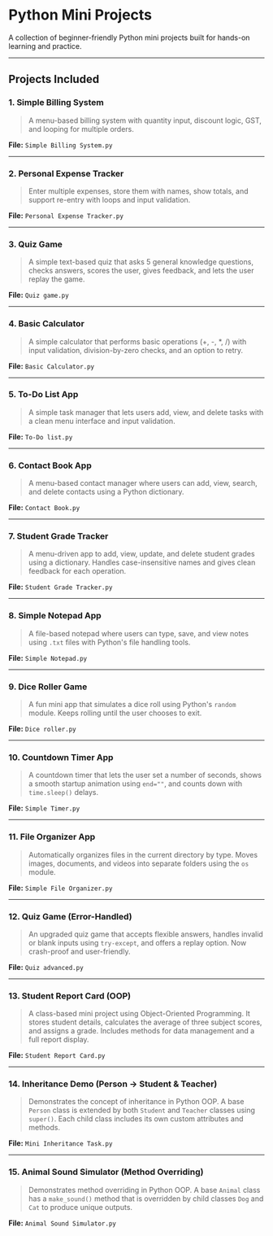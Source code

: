 # Python Mini Projects

A collection of beginner-friendly Python mini projects built for hands-on learning and practice.

---

## Projects Included

### 1. Simple Billing System
> A menu-based billing system with quantity input, discount logic, GST, and looping for multiple orders.

**File:** `Simple Billing System.py`

---

### 2. Personal Expense Tracker
> Enter multiple expenses, store them with names, show totals, and support re-entry with loops and input validation.

**File:** `Personal Expense Tracker.py`

---

### 3. Quiz Game
> A simple text-based quiz that asks 5 general knowledge questions, checks answers, scores the user, gives feedback, and lets the user replay the game.

**File:** `Quiz game.py`

---

### 4. Basic Calculator
> A simple calculator that performs basic operations (+, -, *, /) with input validation, division-by-zero checks, and an option to retry.

**File:** `Basic Calculator.py`

---

### 5. To-Do List App
> A simple task manager that lets users add, view, and delete tasks with a clean menu interface and input validation.

**File:** `To-Do list.py`

---

### 6. Contact Book App
> A menu-based contact manager where users can add, view, search, and delete contacts using a Python dictionary.

**File:** `Contact Book.py`

---

### 7. Student Grade Tracker
> A menu-driven app to add, view, update, and delete student grades using a dictionary. Handles case-insensitive names and gives clean feedback for each operation.

**File:** `Student Grade Tracker.py`

---

### 8. Simple Notepad App
> A file-based notepad where users can type, save, and view notes using `.txt` files with Python's file handling tools.

**File:** `Simple Notepad.py`

---

### 9. Dice Roller Game
> A fun mini app that simulates a dice roll using Python's `random` module. Keeps rolling until the user chooses to exit.

**File:** `Dice roller.py`

---

### 10. Countdown Timer App
> A countdown timer that lets the user set a number of seconds, shows a smooth startup animation using `end=""`, and counts down with `time.sleep()` delays.

**File:** `Simple Timer.py`

---

### 11. File Organizer App
> Automatically organizes files in the current directory by type. Moves images, documents, and videos into separate folders using the `os` module.

**File:** `Simple File Organizer.py`

---

### 12. Quiz Game (Error-Handled)
> An upgraded quiz game that accepts flexible answers, handles invalid or blank inputs using `try-except`, and offers a replay option. Now crash-proof and user-friendly.

**File:** `Quiz advanced.py`

---

### 13. Student Report Card (OOP)
> A class-based mini project using Object-Oriented Programming. It stores student details, calculates the average of three subject scores, and assigns a grade. Includes methods for data management and a full report display.

**File:** `Student Report Card.py`

---

### 14. Inheritance Demo (Person → Student & Teacher)
> Demonstrates the concept of inheritance in Python OOP. A base `Person` class is extended by both `Student` and `Teacher` classes using `super()`. Each child class includes its own custom attributes and methods.

**File:** `Mini Inheritance Task.py`

---

### 15. Animal Sound Simulator (Method Overriding)
> Demonstrates method overriding in Python OOP. A base `Animal` class has a `make_sound()` method that is overridden by child classes `Dog` and `Cat` to produce unique outputs.

**File:** `Animal Sound Simulator.py`

